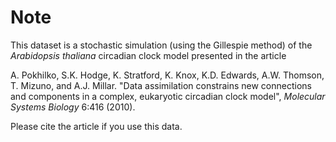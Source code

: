 # Note

This dataset is a stochastic simulation (using the Gillespie method) of the _Arabidopsis thaliana_ circadian clock model presented in the article

A. Pokhilko, S.K. Hodge, K. Stratford, K. Knox, K.D. Edwards, A.W. Thomson, T. Mizuno, and A.J. Millar. "Data assimilation constrains 
new connections and components in a complex, eukaryotic circadian clock model", _Molecular Systems Biology_ 6:416 (2010).

Please cite the article if you use this data.
